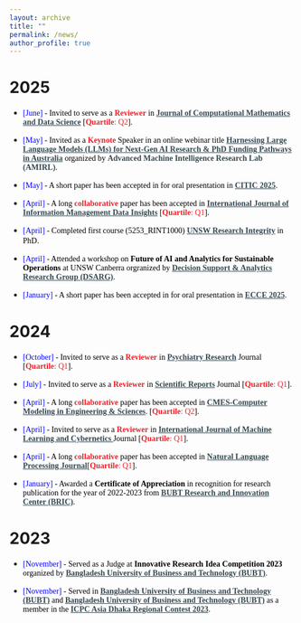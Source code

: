 ```yaml
---
layout: archive
title: ""
permalink: /news/
author_profile: true
---
```


# 2025

* <span style="font-family:Georgia; color:black"><span style="color:Blue">[June]</span> - Invited to serve as a <span style="color:#ec212a;font-weight:bold">Reviewer</span> in <a href="https://www.sciencedirect.com/journal/journal-of-computational-mathematics-and-data-science" target="_blank" style="color:#364850;font-weight:bold">Journal of Computational Mathematics and Data Science</a> [<span style="color:#ec212a"><b>Quartile</b>: Q2</span>].</span>

* <span style="font-family:Georgia; color:black"><span style="color:Blue">[May]</span> - Invited as a <span style="color:#ec212a;font-weight:bold">Keynote</span> Speaker in an online webinar title <a href="https://www.facebook.com/events/1931376380999571/?acontext=%7B%22event_action_history%22%3A[%7B%22surface%22%3A%22home%22%7D%2C%7B%22mechanism%22%3A%22attachment%22%2C%22surface%22%3A%22newsfeed%22%7D]%2C%22ref_notif_type%22%3Anull%7D" target="_blank" style="color:#364850;font-weight:bold">Harnessing Large Language Models (LLMs) for Next-Gen AI Research & PhD Funding Pathways in Australia</a> organized by <span style="color:#364850;font-weight:bold">Advanced Machine Intelligence Research Lab (AMIRL)</span>.</span>

* <span style="font-family:Georgia; color:black"><span style="color:Blue">[May]</span> - A short paper has been accepted in for oral presentation in <a href="https://difcon.mmu.edu.my/citic.html" target="_blank" style="color:#364850;font-weight:bold">CITIC 2025</a>.

* <span style="font-family:Georgia; color:black"><span style="color:Blue">[April]</span> - A long <span style="color:#ec212a;font-weight:bold">collaborative</span> paper has been accepted in <a href="https://www.sciencedirect.com/journal/international-journal-of-information-management-data-insights" target="_blank" style="color:#364850;font-weight:bold">International Journal of Information Management Data Insights</a> [<span style="color:#ec212a"><b>Quartile</b>: Q1</span>].</span>

* <span style="font-family:Georgia; color:black"><span style="color:Blue">[April]</span> - Completed first course (5253_RINT1000) <a href="https://www.unsw.edu.au/assurance-integrity/conduct-integrity/conduct-unsw/research-integrity" target="_blank" style="color:#364850;font-weight:bold"> UNSW Research Integrity</a> in PhD</span>.</span>

* <span style="font-family:Georgia; color:black"><span style="color:Blue">[April]</span> - Attended a workshop on <b>Future of AI and Analytics for Sustainable Operations</b> at UNSW Canberra orgranized by <a href="https://www.unsw.edu.au/canberra/our-research/research-centres-institutes/dsar-group" target="_blank" style="color:#364850;font-weight:bold">Decision Support & Analytics Research Group (DSARG)</a>.

* <span style="font-family:Georgia; color:black"><span style="color:Blue">[January]</span> - A short paper has been accepted in for oral presentation in <a href="https://ecce2025.cuet.ac.bd/" target="_blank" style="color:#364850;font-weight:bold">ECCE 2025</a>.


# 2024

* <span style="font-family:Georgia; color:black"><span style="color:Blue">[October]</span> - Invited to serve as a <span style="color:#ec212a;font-weight:bold">Reviewer</span> in <a href="https://www.sciencedirect.com/journal/psychiatry-research" target="_blank" style="color:#364850;font-weight:bold">Psychiatry Research</a> Journal [<span style="color:#ec212a"><b>Quartile</b>: Q1</span>].</span>

* <span style="font-family:Georgia; color:black"><span style="color:Blue">[July]</span> - Invited to serve as a <span style="color:#ec212a;font-weight:bold">Reviewer</span> in <a href="https://www.nature.com/srep/" target="_blank" style="color:#364850;font-weight:bold">Scientific Reports</a> Journal [<span style="color:#ec212a"><b>Quartile</b>: Q1</span>].</span>

* <span style="font-family:Georgia; color:black"><span style="color:Blue">[April]</span> - A long <span style="color:#ec212a;font-weight:bold">collaborative</span> paper has been accepted in <a href="https://www.techscience.com/CMES/v140n3/57248" target="_blank" style="color:#364850;font-weight:bold">CMES-Computer Modeling in Engineering & Sciences</a>. [<span style="color:#ec212a"><b>Quartile</b>: Q2</span>].</span>

* <span style="font-family:Georgia; color:black"><span style="color:Blue">[April]</span> - Invited to serve as a <span style="color:#ec212a;font-weight:bold">Reviewer</span> in <a href="https://link.springer.com/journal/13042" target="_blank" style="color:#364850;font-weight:bold">International Journal of Machine Learning and Cybernetics </a> Journal [<span style="color:#ec212a"><b>Quartile</b>: Q1</span>].</span>

* <span style="font-family:Georgia; color:black"><span style="color:Blue">[April]</span> - A long <span style="color:#ec212a;font-weight:bold">collaborative</span> paper has been accepted in <a href="https://www.sciencedirect.com/science/article/pii/S2949719124000232" target="_blank" style="color:#364850;font-weight:bold">Natural Language Processing Journal</a>[<span style="color:#ec212a"><b>Quartile</b>: Q1</span>].</span>

* <span style="font-family:Georgia; color:black"><span style="color:Blue">[January]</span> - Awarded a <b>Certificate of Appreciation</b> in recognition for research publication for the year of 2022-2023 from <a href="https://www.bubt.edu.bd/Home/page_details/BUBT_Research_Centre_BRC_" target="_blank" style="color:#364850;font-weight:bold">BUBT Research and Innovation Center (BRIC)</a>.

# 2023

* <span style="font-family:Georgia; color:black"><span style="color:Blue">[November]</span> - Served as a Judge at <b>Innovative Research Idea Competition 2023</b> organized by <a href="https://www.bubt.edu.bd/" target="_blank" style="color:#364850;font-weight:bold">Bangladesh University of Business and Technology (BUBT)</a>.

* <span style="font-family:Georgia; color:black"><span style="color:Blue">[November]</span> - Served in <a href="https://icpc.bubt.edu.bd/program-committee.php" target="_blank" style="color:#364850;font-weight:bold">Bangladesh University of Business and Technology (BUBT)</a> and <a href="https://icpc.bubt.edu.bd/" target="_blank" style="color:#364850;font-weight:bold">Bangladesh University of Business and Technology (BUBT)</a> as a member in the <a href="https://icpc.bubt.edu.bd/" target="_blank" style="color:#364850;font-weight:bold"> ICPC Asia Dhaka Regional Contest 2023</a>.